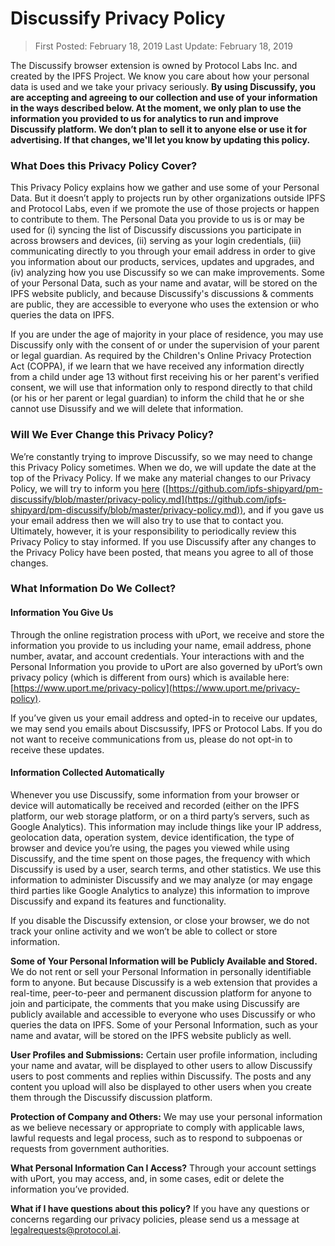 # Discussify Privacy Policy

> First Posted: February 18, 2019
> Last Update: February 18, 2019

The Discussify browser extension is owned by Protocol Labs Inc. and created by the IPFS Project. We know you care about how your personal data is used and we take your privacy seriously. **By using Discussify, you are accepting and agreeing to our collection and use of your information in the ways described below. At the moment, we only plan to use the information you provided to us for analytics to run and improve Discussify platform. We don’t plan to sell it to anyone else or use it for advertising. If that changes, we'll let you know by updating this policy.**

### What Does this Privacy Policy Cover?

This Privacy Policy explains how we gather and use some of your Personal Data. But it doesn’t apply to projects run by other organizations outside IPFS and Protocol Labs, even if we promote the use of those projects or happen to contribute to them. The Personal Data you provide to us is or may be used for (i) syncing the list of Discussify discussions you participate in across browsers and devices, (ii) serving as your login credentials, (iii) communicating directly to you through your email address in order to give you information about our products, services, updates and upgrades, and (iv) analyzing how you use Discussify so we can make improvements. Some of your Personal Data, such as your name and avatar, will be stored on the IPFS website publicly, and because Discussify's discussions & comments are public, they are accessible to everyone who uses the extension or who queries the data on IPFS.

If you are under the age of majority in your place of residence, you may use Discussify only with the consent of or under the supervision of your parent or legal guardian. As required by the Children's Online Privacy Protection Act (COPPA), if we learn that we have received any information directly from a child under age 13 without first receiving his or her parent's verified consent, we will use that information only to respond directly to that child (or his or her parent or legal guardian) to inform the child that he or she cannot use Disussify and we will delete that information.

### Will We Ever Change this Privacy Policy?

We’re constantly trying to improve Discussify, so we may need to change this Privacy Policy sometimes. When we do, we will update the date at the top of the Privacy Policy.  If we make any material changes to our Privacy Policy, we will try to inform you [here](/privacy-policy.md) ([https://github.com/ipfs-shipyard/pm-discussify/blob/master/privacy-policy.md](https://github.com/ipfs-shipyard/pm-discussify/blob/master/privacy-policy.md)), and if you gave us your email address then we will also try to use that to contact you. Ultimately, however, it is your responsibility to periodically review this Privacy Policy to stay informed. If you use Discussify after any changes to the Privacy Policy have been posted, that means you agree to all of those changes.   

### What Information Do We Collect?

#### Information You Give Us

Through the online registration process with uPort, we receive and store the information you provide to us including your name, email address, phone number, avatar, and account credentials. Your interactions with and the Personal Information you provide to uPort are also governed by uPort’s own privacy policy (which is different from ours) which is available here: [https://www.uport.me/privacy-policy](https://www.uport.me/privacy-policy).

If you’ve given us your email address and opted-in to receive our updates, we may send you emails about Discsussify, IPFS or Protocol Labs. If you do not want to receive communications from us, please do not opt-in to receive these updates.  

#### Information Collected Automatically

Whenever you use Discussify, some information from your browser or device will automatically be received and recorded (either on the IPFS platform, our web storage platform, or on a third party’s servers, such as Google Analytics). This information may include things like your IP address, geolocation data, operation system, device identification, the type of browser and device you’re using, the pages you viewed while using Discussify, and the time spent on those pages, the frequency with which Discussify is used by a user, search terms, and other statistics. We use this information to administer Discussify and we may analyze (or may engage third parties like Google Analytics to analyze) this information to improve Discussify and expand its features and functionality.

If you disable the Discussify extension, or close your browser, we do not track your online activity and we won’t be able to collect or store information.  

**Some of Your Personal Information will be Publicly Available and Stored.**
We do not rent or sell your Personal Information in personally identifiable form to anyone. But because Discussify is a web extension that provides a real-time, peer-to-peer and permanent discussion platform for anyone to join and participate, the comments that you make using Discussify are publicly available and accessible to everyone who uses Discussify or who queries the data on IPFS. Some of your Personal Information, such as your name and avatar, will be stored on the IPFS website publicly as well.

**User Profiles and Submissions:** Certain user profile information, including your name and avatar, will be displayed to other users to allow Discussify users to post comments and replies within Discussify. The posts and any content you upload will also be displayed to other users when you create them through the Discussify discussion platform.

**Protection of Company and Others:** We may use your personal information as we believe necessary or appropriate to comply with applicable laws, lawful requests and legal process, such as to respond to subpoenas or requests from government authorities.

**What Personal Information Can I Access?** Through your account settings with uPort, you may access, and, in some cases, edit or delete the information you’ve provided.

**What if I have questions about this policy?**
If you have any questions or concerns regarding our privacy policies, please send us a message at [legalrequests@protocol.ai](mailto:legalrequests@protocol.ai).
